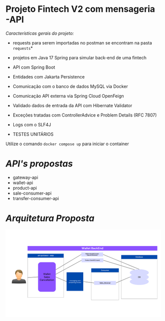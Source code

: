 # Projeto Fintech V2 com mensageria  -API

*Características gerais do projeto:* 

* requests para serem importadas no postman se encontram na pasta `requests`*  


* projetos em Java 17 Spring para simular back-end de uma fintech

* API com Spring Boot

* Entidades com Jakarta Persistence

* Comunicação com o banco de dados MySQL via Docker

* Comunicação API externa via Spring Cloud OpenFeign  

* Validado  dados de entrada da API com Hibernate Validator

* Exceções  tratadas com ControllerAdvice e Problem Details (RFC 7807)

* Logs com o SLF4J

* TESTES UNITÁRIOS

Utilize o comando `docker compose up`  para  iniciar o container 


# *API's propostas*

* gateway-api 
* wallet-api
* product-api 
* sale-consumer-api 
* transfer-consumer-api 

  

# *Arquitetura Proposta*

<img src="docs/images/architecture.png" alt="clean-architecture-diagram-1.png" width="700">

